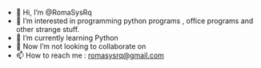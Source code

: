 - 👋 Hi, I’m @RomaSysRq
- 👀 I’m interested in programming python programs , office programs and other strange stuff.
- 🌱 I’m currently learning Python
- 💞️ Now I’m not looking to collaborate on 
- 📫 How to reach me : romasysrq@gmail.com

<!---
RomaSysRq/RomaSysRq is a ✨ special ✨ repository because its `README.md` (this file) appears on your GitHub profile.
You can click the Preview link to take a look at your changes.
--->
